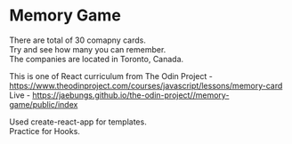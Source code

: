 # Memory Game  
There are total of 30 comapny cards.  
Try and see how many you can remember.  
The companies are located in Toronto, Canada.  
  
This is one of React curriculum from The Odin Project - https://www.theodinproject.com/courses/javascript/lessons/memory-card  
Live - https://jaebungs.github.io/the-odin-project//memory-game/public/index  
  
Used create-react-app for templates.  
Practice for Hooks.
